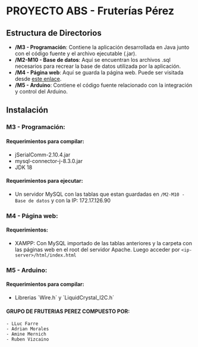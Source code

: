 # PROYECTO ABS - Fruterías Pérez

## Estructura de Directorios

- **/M3 - Programación**: Contiene la aplicación desarrollada en Java junto con el código fuente y el archivo ejecutable (.jar).
- **/M2-M10 - Base de datos**: Aquí se encuentran los archivos .sql necesarios para recrear la base de datos utilizada por la aplicación.
- **/M4 - Página web**: Aquí se guarda la página web. Puede ser visitada desde [este enlace](https://rubenvizros.github.io/FRUTERIAS-PEREZ/).
- **/M5 - Arduino**: Contiene el código fuente relacionado con la integración y control del Arduino.

## Instalación

### M3 - Programación:

#### Requerimientos para compilar:

- jSerialComm-2.10.4.jar
- mysql-connector-j-8.3.0.jar
- JDK 18

#### Requerimientos para ejecutar:

- Un servidor MySQL con las tablas que estan guardadas en `/M2-M10 - Base de datos` y con la IP: 172.17.126.90

### M4 - Página web:

#### Requerimientos:

- XAMPP: Con MySQL importado de las tablas anteriores y la carpeta con las páginas web en el root del servidor Apache. Luego acceder por `<ip-server>/html/index.html`

### M5 - Arduino:

#### Requerimientos para compilar:

- Librerias ´Wire.h´ y ´LiquidCrystal_I2C.h´ 

#### GRUPO DE FRUTERIAS PEREZ COMPUESTO POR: 
	- LLuc Farre
	- Adrian Morales
	- Amine Mernich
	- Ruben Vizcaino